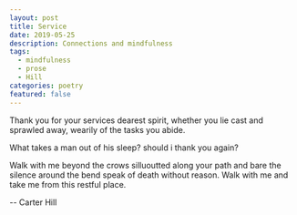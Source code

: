 ```yaml
---
layout: post
title: Service
date: 2019-05-25
description: Connections and mindfulness
tags:
  - mindfulness
  - prose
  - Hill
categories: poetry
featured: false
---
```


Thank you for your services
dearest spirit, whether
you lie cast and sprawled
away, wearily of the tasks you
abide.

What takes a man out of his sleep?
should i thank you again?

Walk with me beyond the crows
silluoutted along your path
and bare the silence around the bend
speak of death without reason.
Walk with me and take me
from this restful place.

-- Carter Hill

